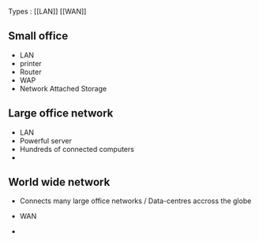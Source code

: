 
Types : [[LAN]] [[WAN]]
## Small office
- LAN
- printer
- Router
- WAP
- Network Attached Storage

## Large office network
- LAN
- Powerful server
- Hundreds of connected computers
- 

## World wide network
- Connects many large office networks / Data-centres accross the globe 
- WAN


- 